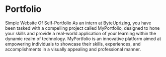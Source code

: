 # Portfolio
Simple Website Of Self-Portfolio 
As an intern at ByteUprizing, you have been tasked with a compelling project called MyPortfolio, designed to hone your skills and provide a real-world application of your learning within the dynamic realm of technology. MyPortfolio is an innovative platform aimed at empowering individuals to showcase their skills, experiences, and accomplishments in a visually appealing and professional manner.
